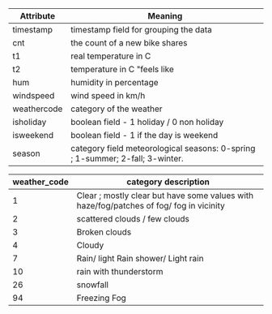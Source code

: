 | Attribute   | Meaning                                                                       |
|-------------|-------------------------------------------------------------------------------|
| timestamp   | timestamp field for grouping the data                                         |
| cnt         | the count of a new bike shares                                                |
| t1          | real temperature in C                                                         |
| t2          | temperature in C "feels like                                                  |
| hum         | humidity in percentage                                                        |
| windspeed   | wind speed in km/h                                                            |
| weathercode | category of the weather                                                       |
| isholiday   | boolean field - 1 holiday / 0 non holiday                                     |
| isweekend   | boolean field - 1 if the day is weekend                                       |
| season      | category field meteorological seasons: 0-spring ; 1-summer; 2-fall; 3-winter. |

| weather_code | category description                                                                    |
|--------------|-----------------------------------------------------------------------------------------|
| 1            | Clear ; mostly clear but have some values with haze/fog/patches of fog/ fog in vicinity |
| 2            | scattered clouds / few clouds                                                           |
| 3            | Broken clouds                                                                           |
| 4            | Cloudy                                                                                  |
| 7            | Rain/ light Rain shower/ Light rain                                                     |
| 10           | rain with thunderstorm                                                                  |
| 26           | snowfall                                                                                |
| 94           | Freezing Fog                                                                            |